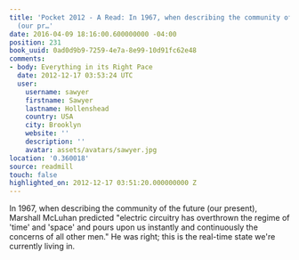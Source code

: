 ```yaml
---
title: 'Pocket 2012 - A Read: In 1967, when describing the community of the future
  (our pr…'
date: 2016-04-09 18:16:00.600000000 -04:00
position: 231
book_uuid: 0ad0d9b9-7259-4e7a-8e99-10d91fc62e48
comments:
- body: Everything in its Right Pace
  date: 2012-12-17 03:53:24 UTC
  user:
    username: sawyer
    firstname: Sawyer
    lastname: Hollenshead
    country: USA
    city: Brooklyn
    website: ''
    description: ''
    avatar: assets/avatars/sawyer.jpg
location: '0.360018'
source: readmill
touch: false
highlighted_on: 2012-12-17 03:51:20.000000000 Z
---
```


In 1967, when describing the community of the future (our present), Marshall McLuhan predicted "electric circuitry has overthrown the regime of 'time' and 'space' and pours upon us instantly and continuously the concerns of all other men." He was right; this is the real-time state we're currently living in.